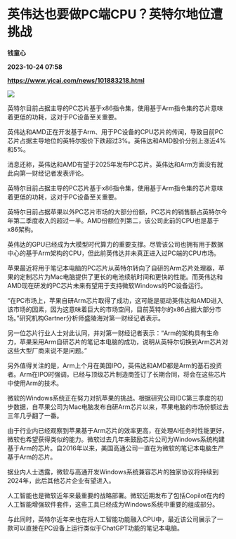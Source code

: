 # 英伟达也要做PC端CPU？英特尔地位遭挑战
**钱童心**

**2023-10-24 07:58**

**https://www.yicai.com/news/101883218.html**

![](https://imgcdn.yicai.com/uppics/slides/2023/10/c26ed2c000b173ebc64252c232358a4d.jpg)

英特尔目前占据主导的PC芯片基于x86指令集，使用基于Arm指令集的芯片意味着更低的功耗，这对于PC设备至关重要。

英伟达和AMD正在开发基于Arm、用于PC设备的CPU芯片的传闻，导致目前PC芯片占据主导地位的英特尔股价下跌超过3%。英伟达和AMD股价分别上涨近4%和5%。

消息还称，英伟达和AMD有望于2025年发布PC芯片。英伟达和Arm方面没有就此向第一财经记者发表评论。

英特尔目前占据主导的PC芯片基于x86指令集，使用基于Arm指令集的芯片意味着更低的功耗，这对于PC设备至关重要。

英特尔目前占据苹果以外PC芯片市场的大部分份额，PC芯片的销售额占英特尔今年第二季度收入的超过一半。AMD份额位列第二，该公司此前的CPU也是基于x86架构。

英伟达的GPU已经成为大模型时代算力的重要支撑。尽管该公司也拥有用于数据中心的基于Arm架构的CPU，但此前英伟达并未真正进入过PC端的CPU市场。

苹果最近将用于笔记本电脑的PC芯片从英特尔转向了自研的Arm芯片处理器，苹果的定制芯片为Mac电脑提供了更长的电池续航时间和更快的性能。而英伟达和AMD现在研发的PC芯片未来有望用于支持微软Windows的PC设备运行。

“在PC市场上，苹果自研Arm芯片取得了成功，这可能是驱动英伟达和AMD进入该市场的因素，因为这意味着巨大的市场空间，目前英特尔的x86占据大部分市场。”研究机构Gartner分析师盛陵海对第一财经记者表示。

另一位芯片行业人士对此认同，并对第一财经记者表示：“Arm的架构具有生命力，苹果采用Arm自研芯片的笔记本电脑的成功，说明从英特尔切换到Arm芯片对这些大型厂商来说不是问题。”

另外值得关注的是，Arm上个月在美国IPO，英伟达和AMD都是Arm的基石投资者。Arm在IPO时强调，已经与顶级芯片制造商签订了长期合同，将会在这些芯片中使用Arm的技术。

微软的Windows系统正在努力对抗苹果的挑战。根据研究公司IDC第三季度的初步数据，自苹果公司为Mac电脑发布自研Arm芯片以来，苹果电脑的市场份额过去三年几乎翻了一番。

由于行业内已经观察到苹果基于Arm芯片的效率更高，在处理AI任务时性能更好，微软也希望获得类似的能力。微软过去几年来鼓励芯片公司为Windows系统构建基于Arm的芯片。自2016年以来，美国高通公司一直在为微软的笔记本电脑生产基于Arm的芯片。

据业内人士透露，微软与高通开发Windows系统兼容芯片的独家协议将持续到2024年，此后其他芯片企业有望进入。

人工智能也是微软近年来最重要的战略部署。微软近期发布了包括Copilot在内的人工智能增强软件套件，这些工具已经成为Windows系统中重要的组成部分。

与此同时，英特尔近年来也在将人工智能功能融入CPU中，最近该公司展示了一款可以直接在PC设备上运行类似于ChatGPT功能的笔记本电脑。